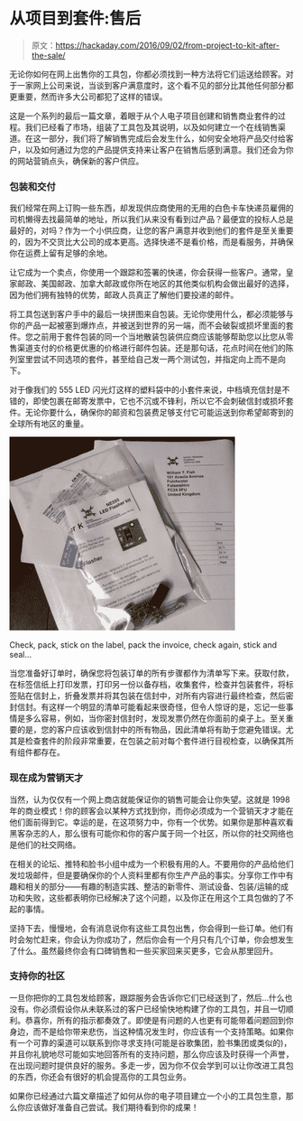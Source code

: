# 从项目到套件:售后

> 原文：<https://hackaday.com/2016/09/02/from-project-to-kit-after-the-sale/>

无论你如何在网上出售你的工具包，你都必须找到一种方法将它们运送给顾客。对于一家网上公司来说，当谈到客户满意度时，这个看不见的部分比其他任何部分都更重要，然而许多大公司都犯了这样的错误。

这是一个系列的最后一篇文章，着眼于从个人电子项目创建和销售商业套件的过程。我们已经看了市场，组装了工具包及其说明，以及如何建立一个在线销售渠道。在这一部分，我们将了解销售完成后会发生什么，如何安全地将产品交付给客户，以及如何通过为您的产品提供支持来让客户在销售后感到满意。我们还会为你的网站营销点头，确保新的客户供应。

### 包装和交付

我们经常在网上订购一些东西，却发现供应商使用的无用的白色卡车快递员雇佣的司机懒得去找最简单的地址，所以我们从来没有看到过产品？最便宜的投标人总是最好的，对吗？作为一个小供应商，让您的客户满意并收到他们的套件是至关重要的，因为不交货比大公司的成本更高。选择快递不是看价格，而是看服务，并确保你在运费上留有足够的余地。

让它成为一个卖点，你使用一个跟踪和签署的快递，你会获得一些客户。通常，皇家邮政、美国邮政、加拿大邮政或你所在地区的其他类似机构会做出最好的选择，因为他们拥有独特的优势，邮政人员真正了解他们要投递的邮件。

将工具包送到客户手中的最后一块拼图来自包装。无论你使用什么，都必须能够与你的产品一起被塞到爆炸点，并被送到世界的另一端，而不会破裂或损坏里面的套件。您之前用于套件包装的同一个当地散装包装供应商应该能够帮助您以比您从零售渠道支付的价格更优惠的价格进行邮件包装。还是那句话，花点时间在他们的陈列室里尝试不同选项的套件，甚至给自己发一两个测试包，并指定向上而不是向下。

对于像我们的 555 LED 闪光灯这样的塑料袋中的小套件来说，中档填充信封是不错的，即使包裹在邮寄发票中，它也不沉或不锋利，所以它不会刺破信封或损坏套件。无论你要什么，确保你的邮资和包装费足够支付它可能运送到你希望邮寄到的全球所有地区的重量。

[![Check, pack, stick on the label, pack the invoice, check again, stick and seal...](img/5c26c6f27197765de3e20a271d55a4f8.png)](https://hackaday.com/wp-content/uploads/2016/07/555-kit-ready-to-pack.jpg)

Check, pack, stick on the label, pack the invoice, check again, stick and seal…

当您准备好订单时，确保您将包装订单的所有步骤都作为清单写下来。获取付款，在标签信纸上打印发票，打印另一份以备存档，收集套件，检查并包装套件，将标签贴在信封上，折叠发票并将其包装在信封中，对所有内容进行最终检查，然后密封信封。有这样一个明显的清单可能看起来很奇怪，但令人惊讶的是，忘记一些事情是多么容易，例如，当你密封信封时，发现发票仍然在你面前的桌子上。至关重要的是，您的客户应该收到信封中的所有物品，因此清单将有助于您避免错误。尤其是检查套件的阶段非常重要，在包装之前对每个套件进行目视检查，以确保其所有组件都存在。

### 现在成为营销天才

当然，认为仅仅有一个网上商店就能保证你的销售可能会让你失望。这就是 1998 年的商业模式！你的顾客会以某种方式找到你，而你必须成为一个营销天才才能在他们面前得到它。幸运的是，在这项努力中，你有一个优势。如果你是那种喜欢看黑客杂志的人，那么很有可能你和你的客户属于同一个社区，所以你的社交网络也是他们的社交网络。

在相关的论坛、推特和脸书小组中成为一个积极有用的人。不要用你的产品给他们发垃圾邮件，但是要确保你的个人资料里都有你生产产品的事实。分享你工作中有趣和相关的部分——有趣的制造实践、整洁的新零件、测试设备、包装/运输的成功和失败，这些都表明你已经解决了这个问题，以及你正在用这个工具包做的了不起的事情。

坚持下去，慢慢地，会有消息说你有这些工具包出售，你会得到一些订单。他们有时会匆忙赶来，你会认为你成功了，然后你会有一个月只有几个订单，你会想发生了什么。虽然最终你会有口碑销售和一些买家回来买更多，它会从那里回升。

### 支持你的社区

一旦你把你的工具包发给顾客，跟踪服务会告诉你它们已经送到了，然后…什么也没有。你必须假设你从未联系过的客户已经愉快地构建了你的工具包，并且一切顺利。恭喜你，所有的指示都奏效了。即使是有问题的人也更有可能带着问题回到你身边，而不是给你带来悲伤，当这种情况发生时，你应该有一个支持策略。如果你有一个可靠的渠道可以联系到你寻求支持(可能是谷歌集团，脸书集团或类似的)，并且你礼貌地尽可能如实地回答所有的支持问题，那么你应该及时获得一个声誉，在出现问题时提供良好的服务。多走一步，因为你不仅会学到可以让你改进工具包的东西，你还会有很好的机会提高你的工具包业务。

如果你已经通过六篇文章描述了如何从你的电子项目建立一个小的工具包生意，那么你应该做好准备自己尝试。我们期待看到你的成果！